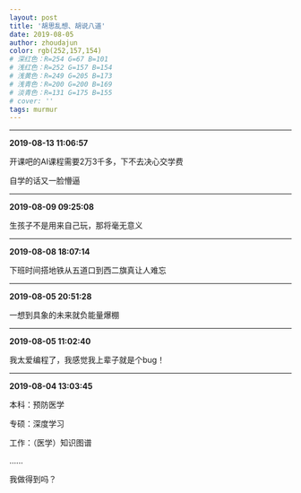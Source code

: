 ```yaml
---
layout: post
title: '胡思乱想、胡说八道'
date: 2019-08-05
author: zhoudajun
color: rgb(252,157,154)
# 深红色：R=254 G=67 B=101
# 浅红色：R=252 G=157 B=154
# 浅黄色：R=249 G=205 B=173
# 浅青色：R=200 G=200 B=169
# 淡青色：R=131 G=175 B=155
# cover: ''
tags: murmur
---
```




---

**2019-08-13 11:06:57**

开课吧的AI课程需要2万3千多，下不去决心交学费

自学的话又一脸懵逼

---

**2019-08-09 09:25:08**

生孩子不是用来自己玩，那将毫无意义

---

**2019-08-08 18:07:14**

下班时间搭地铁从五道口到西二旗真让人难忘

---

**2019-08-05 20:51:28**


一想到具象的未来就负能量爆棚

---


**2019-08-05 11:02:40**


我太爱编程了，我感觉我上辈子就是个bug！

---


**2019-08-04 13:03:45**


本科：预防医学

专硕：深度学习

工作：（医学）知识图谱

…...

我做得到吗？


